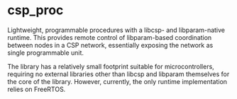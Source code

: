 # csp_proc

Lightweight, programmable procedures with a libcsp- and libparam-native runtime. This provides remote control of libparam-based coordination between nodes in a CSP network, essentially exposing the network as single programmable unit.

The library has a relatively small footprint suitable for microcontrollers, requiring no external libraries other than libcsp and libparam themselves for the core of the library. However, currently, the only runtime implementation relies on FreeRTOS.
